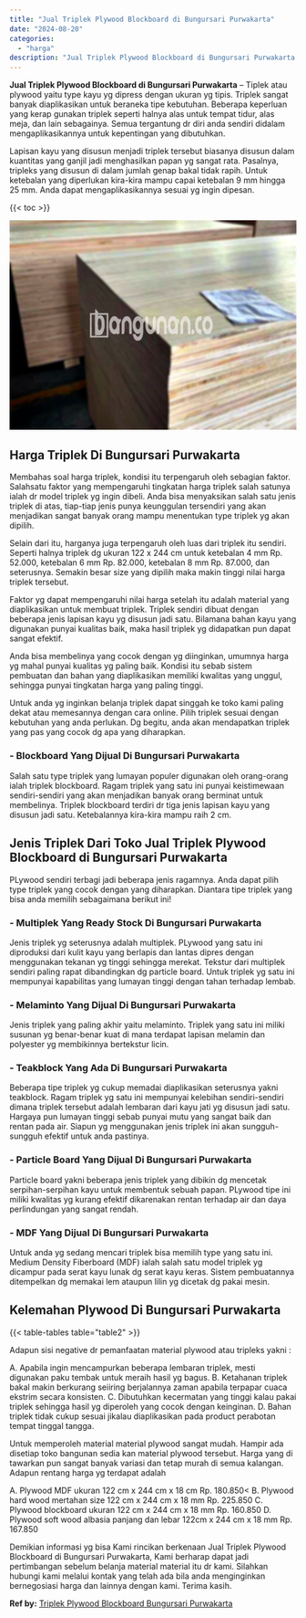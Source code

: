 ```yaml
---
title: "Jual Triplek Plywood Blockboard di Bungursari Purwakarta"
date: "2024-08-20"
categories: 
  - "harga"
description: "Jual Triplek Plywood Blockboard di Bungursari Purwakarta. Demikian informasi yg bisa Kami rincikan berkenaan Jual Triplek Plywood Blockboard di Bungursari Pu..."
---
```


**Jual Triplek Plywood Blockboard di Bungursari Purwakarta** – Tiplek atau plywood yaitu type kayu yg dipress dengan ukuran yg tipis. Triplek sangat banyak diaplikasikan untuk beraneka tipe kebutuhan. Beberapa keperluan yang kerap gunakan triplek seperti halnya alas untuk tempat tidur, alas meja, dan lain sebagainya. Semua tergantung dr diri anda sendiri didalam mengaplikasikannya untuk kepentingan yang dibutuhkan.

Lapisan kayu yang disusun menjadi triplek tersebut biasanya disusun dalam kuantitas yang ganjil jadi menghasilkan papan yg sangat rata. Pasalnya, tripleks yang disusun di dalam jumlah genap bakal tidak rapih. Untuk ketebalan yang diperlukan kira-kira mampu capai ketebalan 9 mm hingga 25 mm. Anda dapat mengaplikasikannya sesuai yg ingin dipesan.

{{< toc >}}

![Jual Triplek Plywood Blockboard di Bungursari Purwakarta](/images/jual-triplek-murah-28.png)

## Harga Triplek Di Bungursari Purwakarta

Membahas soal harga triplek, kondisi itu terpengaruh oleh sebagian faktor. Salahsatu faktor yang mempengaruhi tingkatan harga triplek salah satunya ialah dr model triplek yg ingin dibeli. Anda bisa menyaksikan salah satu jenis triplek di atas, tiap-tiap jenis punya keunggulan tersendiri yang akan menjadikan sangat banyak orang mampu menentukan type triplek yg akan dipilih.

Selain dari itu, harganya juga terpengaruh oleh luas dari triplek itu sendiri. Seperti halnya triplek dg ukuran 122 x 244 cm untuk ketebalan 4 mm Rp. 52.000, ketebalan 6 mm Rp. 82.000, ketebalan 8 mm Rp. 87.000, dan seterusnya. Semakin besar size yang dipilih maka makin tinggi nilai harga triplek tersebut.

Faktor yg dapat mempengaruhi nilai harga setelah itu adalah material yang diaplikasikan untuk membuat triplek. Triplek sendiri dibuat dengan beberapa jenis lapisan kayu yg disusun jadi satu. Bilamana bahan kayu yang digunakan punyai kualitas baik, maka hasil triplek yg didapatkan pun dapat sangat efektif.

Anda bisa membelinya yang cocok dengan yg diinginkan, umumnya harga yg mahal punyai kualitas yg paling baik. Kondisi itu sebab sistem pembuatan dan bahan yang diaplikasikan memiliki kwalitas yang unggul, sehingga punyai tingkatan harga yang paling tinggi.

Untuk anda yg inginkan belanja triplek dapat singgah ke toko kami paling dekat atau memesannya dengan cara online. Pilih triplek sesuai dengan kebutuhan yang anda perlukan. Dg begitu, anda akan mendapatkan triplek yang pas yang cocok dg apa yang diharapkan.

### \- Blockboard Yang Dijual Di Bungursari Purwakarta

Salah satu type triplek yang lumayan populer digunakan oleh orang-orang ialah triplek blockboard. Ragam triplek yang satu ini punyai keistimewaan sendiri-sendiri yang akan menjadikan banyak orang berminat untuk membelinya. Triplek blockboard terdiri dr tiga jenis lapisan kayu yang disusun jadi satu. Ketebalannya kira-kira mampu raih 2 cm.

## Jenis Triplek Dari Toko Jual Triplek Plywood Blockboard di Bungursari Purwakarta

PLywood sendiri terbagi jadi beberapa jenis ragamnya. Anda dapat pilih type triplek yang cocok dengan yang diharapkan. Diantara tipe triplek yang bisa anda memilih sebagaimana berikut ini!

### \- Multiplek Yang Ready Stock Di Bungursari Purwakarta

Jenis triplek yg seterusnya adalah multiplek. PLywood yang satu ini diproduksi dari kulit kayu yang berlapis dan lantas dipres dengan menggunakan tekanan yg tinggi sehingga merekat. Tekstur dari multiplek sendiri paling rapat dibandingkan dg particle board. Untuk triplek yg satu ini mempunyai kapabilitas yang lumayan tinggi dengan tahan terhadap lembab.

### \- Melaminto Yang Dijual Di Bungursari Purwakarta

Jenis triplek yang paling akhir yaitu melaminto. Triplek yang satu ini miliki susunan yg benar-benar kuat di mana terdapat lapisan melamin dan polyester yg membikinnya bertekstur licin.

### \- Teakblock Yang Ada Di Bungursari Purwakarta

Beberapa tipe triplek yg cukup memadai diaplikasikan seterusnya yakni teakblock. Ragam triplek yg satu ini mempunyai kelebihan sendiri-sendiri dimana triplek tersebut adalah lembaran dari kayu jati yg disusun jadi satu. Hargaya pun lumayan tinggi sebab punyai mutu yang sangat baik dan rentan pada air. Siapun yg menggunakan jenis triplek ini akan sungguh-sungguh efektif untuk anda pastinya.

### \- Particle Board Yang Dijual Di Bungursari Purwakarta

Particle board yakni beberapa jenis triplek yang dibikin dg mencetak serpihan-serpihan kayu untuk membentuk sebuah papan. PLywood tipe ini miliki kwalitas yg kurang efektif dikarenakan rentan terhadap air dan daya perlindungan yang sangat rendah.

### \- MDF Yang Dijual Di Bungursari Purwakarta

Untuk anda yg sedang mencari triplek bisa memilih type yang satu ini. Medium Density Fiberboard (MDF) ialah salah satu model triplek yg dicampur pada serat kayu lunak dg serat kayu keras. Sistem pembuatannya ditempelkan dg memakai lem ataupun lilin yg dicetak dg pakai mesin.

## Kelemahan Plywood Di Bungursari Purwakarta

{{< table-tables table="table2" >}}

Adapun sisi negative dr pemanfaatan material plywood atau tripleks yakni :

A. Apabila ingin mencampurkan beberapa lembaran triplek, mesti digunakan paku tembak untuk meraih hasil yg bagus. B. Ketahanan triplek bakal makin berkurang seiiring berjalannya zaman apabila terpapar cuaca ekstrim secara konsisten. C. Dibutuhkan kecermatan yang tinggi kalau pakai triplek sehingga hasil yg diperoleh yang cocok dengan keinginan. D. Bahan triplek tidak cukup sesuai jikalau diaplikasikan pada product perabotan tempat tinggal tangga.

Untuk memperoleh material material plywood sangat mudah. Hampir ada disetiap toko bangunan sedia kan material plywood tersebut. Harga yang di tawarkan pun sangat banyak variasi dan tetap murah di semua kalangan. Adapun rentang harga yg terdapat adalah

A. Plywood MDF ukuran 122 cm x 244 cm x 18 cm Rp. 180.850< B. Plywood hard wood mertahan size 122 cm x 244 cm x 18 mm Rp. 225.850 C. Plywood blockboard ukuran 122 cm x 244 cm x 18 mm Rp. 160.850 D. Plywood soft wood albasia panjang dan lebar 122cm x 244 cm x 18 mm Rp. 167.850

Demikian informasi yg bisa Kami rincikan berkenaan Jual Triplek Plywood Blockboard di Bungursari Purwakarta, Kami berharap dapat jadi pertimbangan sebelum belanja material material itu dr kami. Silahkan hubungi kami melalui kontak yang telah ada bila anda menginginkan bernegosiasi harga dan lainnya dengan kami. Terima kasih.

**Ref by:** [Triplek Plywood Blockboard Bungursari Purwakarta](https://id.wikipedia.org/wiki/Triplek)
